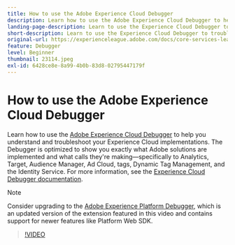 ```yaml
---
title: How to use the Adobe Experience Cloud Debugger
description: Learn how to use the Adobe Experience Cloud Debugger to help you understand and troubleshoot your Experience Cloud implementations.
landing-page-description: Learn to use the Experience Cloud Debugger to troubleshoot your implementations. Understand what Adobe solutions are implemented and what calls they're making.
short-description: Learn to use the Experience Cloud Debugger to troubleshoot your implementations. Understand what Adobe solutions are implemented and what calls they're making.
original-url: https://experienceleague.adobe.com/docs/core-services-learn/tutorials/debugger/use-the-experience-cloud-debugger.html
feature: Debugger
level: Beginner
thumbnail: 23114.jpeg
exl-id: 6428ce8e-8a99-4b0b-83d8-02795447179f
---
```

# How to use the Adobe Experience Cloud Debugger

Learn how to use the [Adobe Experience Cloud Debugger](https://chrome.google.com/webstore/detail/adobe-experience-cloud-de/ocdmogmohccmeicdhlhhgepeaijenapj) to help you understand and troubleshoot your Experience Cloud implementations. The Debugger is optimized to show you exactly what Adobe solutions are implemented and what calls they're making&mdash;specifically to Analytics, Target, Audience Manager, Ad Cloud, tags, Dynamic Tag Management, and the Identity Service. For more information, see the [Experience Cloud Debugger documentation](https://experienceleague.adobe.com/docs/debugger/using/experience-cloud-debugger.html).

>[!NOTE]
>
>Consider upgrading to the [Adobe Experience Platform Debugger](../overview.md), which is an updated version of the extension featured in this video and contains support for newer features like Platform Web SDK.

>[!VIDEO](https://video.tv.adobe.com/v/23064/?quality=12)
